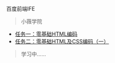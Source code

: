 百度前端IFE

> 小薇学院

* [任务一：零基础HTML编码](https://youzouzou.github.io/IFE2017/任务一：零基础HTML编码/task1.html)
* [任务二：零基础HTML及CSS编码（一）](https://youzouzou.github.io/IFE2017/任务二：零基础HTML及CSS编码（一）/task2.html)


> 学习中......
